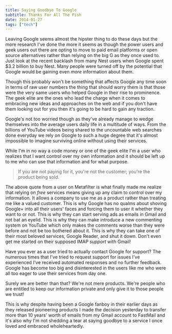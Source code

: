```yaml
---
title: Saying Goodbye To Google
subtitle: Thanks For All The Fish
date: 2014-01-27
tags: ["tech"]
---
```

Leaving Google seems almost the hipster thing to do these days but the more research I've done the more it seems as though the power users and geek users out there are opting to move to paid email platforms or open source alternatives rather than relying on the big G as they once used to. Just look at the recent backlash from many Nest users when Google spent $3.2 billion to buy Nest. Many people were turned off by the potential that Google would be gaining even _more_ information about them.

Though this probably won't be something that affects Google any time soon in terms of raw user numbers the thing that should worry them is that those were the very same users who helped Google in their rise to prominence. The geek elite are the ones who lead the charge when it comes to embracing new ideas and approaches on the web and if you don't have them looking out for you then it's going to be hard to gain any traction.

Google's not too worried though as they've already manage to wedge themselves into the average users daily life in a multitude of ways. From the billions of YouTube videos being shared to the uncountable web searches done everyday we rely on Google to such a huge degree that it's almost impossible to imagine surviving online without using their services.

While I'm in no way a code money or one of the geek elite I'm a user who realizes that I want control over my own information and it should be left up to me who can use that information and for what purpose.

> If you are not paying for it, you're not the customer; you're the product being sold.

The above quote from a user on Metafilter is what finally made me realize that relying on *free* services means giving up any claim to control over my information. It allows a company to use me as a product rather than treating me like a valued customer. This is why Google has no qualms about shoving Google+ into all their users' faces and forcing them to user it whether they want to or not. This is why they can start serving ads as emails in Gmail and not bat an eyelid. This is why they can make introduce a new commenting system on YouTube which only makes the comments worse than they were before and not be too bothered about it. This is why they can take one of their most beloved services, Google Reader, and shut it down. Don't even get me started on their supposed IMAP *support* with Gmail!

Have you ever as a user tried to actually contact Google for support? The numerous times that I've tried to request support for issues I've experienced I've received automated responses and no further feedback. Google has become too big and disinterested in the users like me who were all too eager to use their services from day one.

Surely we are better than that? We're not mere products. We're people who are entitled to keep our information private and only give it to those people we trust!

This is why despite having been a Google fanboy in their earlier days as they released pioneering products I made the decision yesterday to transfer more than 10 years' worth of emails from my Gmail account to FastMail and it's also why I'm not shedding a tear at saying goodbye to a service I once loved and embraced wholeheartedly.
